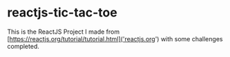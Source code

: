 # reactjs-tic-tac-toe
This is the ReactJS Project I made from [https://reactjs.org/tutorial/tutorial.html]('reactjs.org') with some challenges completed.
